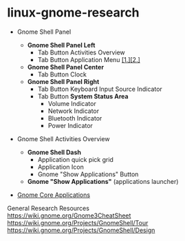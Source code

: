 # linux-gnome-research

* Gnome Shell Panel
  *  **Gnome Shell Panel Left** 
     * Tab Button Activities Overview 
     * Tab Button Application Menu [[1.]](https://wiki.gnome.org/Design/OS/AppMenu)[[2.]](https://wiki.gnome.org/HowDoI/ApplicationMenu)
  * **Gnome Shell Panel Center**
     * Tab Button Clock
  * **Gnome Shell Panel Right**
     * Tab Button Keyboard Input Source Indicator
     * Tab Button **System Status Area** 
       * Volume Indicator 
       * Network Indicator
       * Bluetooth Indicator
       * Power Indicator
       
* Gnome Shell Activities Overview
  * **Gnome Shell Dash** 
    * Application quick pick grid
     * Application Icon 
    * Gnome "Show Applications" Button
  * **Gnome "Show Applications"** (applications launcher)
  
  
* [Gnome Core Applications](https://en.wikipedia.org/wiki/GNOME_Core_Applications) 
  
General Research Resources  
https://wiki.gnome.org/Gnome3CheatSheet  
https://wiki.gnome.org/Projects/GnomeShell/Tour  
https://wiki.gnome.org/Projects/GnomeShell/Design
